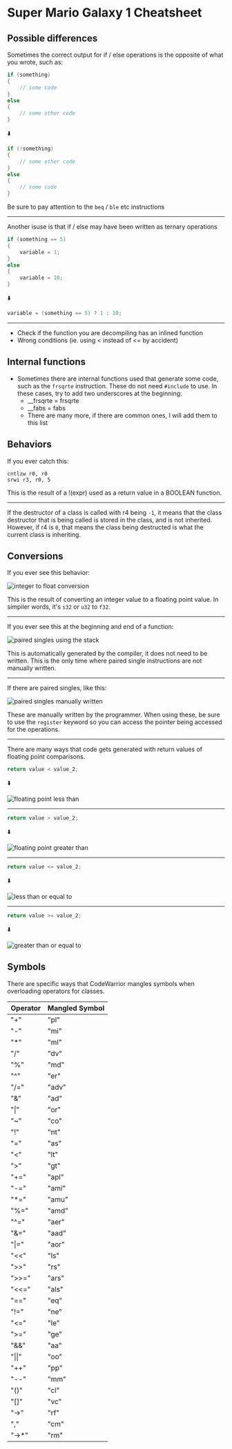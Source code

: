 # Super Mario Galaxy 1 Cheatsheet

## Possible differences

Sometimes the correct output for if / else operations is the opposite of what you wrote, such as:

```cpp
if (something)
{
    // some code
}
else
{
    // some other code
}
```

⬇️

```cpp
if (!something)
{
    // some other code
}
else
{
    // some code
}
```

Be sure to pay attention to the `beq` / `ble` etc instructions

---

Another isuse is that if / else may have been written as ternary operations

```cpp
if (something == 5)
{
    variable = 1;
}
else
{
    variable = 10;
}
```

⬇️

```cpp
variable = (something == 5) ? 1 : 10;
```

---

* Check if the function you are decompiling has an inlined function
* Wrong conditions (ie. using < instead of <= by accident)

## Internal functions

* Sometimes there are internal functions used that generate some code, such as the `frsqrte` instruction. These do not need `#include` to use. In these cases, try to add two underscores at the beginning:
    * __frsqrte = frsqrte
    * __fabs    = fabs
    * There are many more, if there are common ones, I will add them to this list

## Behaviors

If you ever catch this:
```
cntlzw r0, r0
srwi r3, r0, 5
```
This is the result of a !(expr) used as a return value in a BOOLEAN function.

---

If the destructor of a class is called with r4 being `-1`, it means that the class destructor that is being called is stored in the class, and is not inherited. However, if r4 is `0`, that means the class being destructed is what the current class is inheriting.

## Conversions

If you ever see this behavior:

![integer to float conversion](http://shibboleet.us.to/smg_decomp_imgs/inttofloat.png)

This is the result of converting an integer value to a floating point value. In simpiler words, it's `s32` or `u32` to `f32`.

---

If you ever see this at the beginning and end of a function:

![paired singles using the stack](http://shibboleet.us.to/smg_decomp_imgs/paired_singles_stack.png)

This is automatically generated by the compiler, it does not need to be written. This is the only time where paired single instructions are not manually written.

---

If there are paired singles, like this:

![paired singles manually written](http://shibboleet.us.to/smg_decomp_imgs/manual_paired_singles.png)

These are manually written by the programmer. When using these, be sure to use the `register` keyword so you can access the pointer being accessed for the operations.

---

There are many ways that code gets generated with return values of floating point comparisons.

```cpp
return value < value_2;
```

⬇️

![floating point less than](http://shibboleet.us.to/smg_decomp_imgs/floating_bool_ret_lt.PNG)

---

```cpp
return value > value_2;
```

⬇️

![floating point greater than](http://shibboleet.us.to/smg_decomp_imgs/floating_bool_ret_gt.PNG)

---

```cpp
return value <= value_2;
```

⬇️

![less than or equal to](http://shibboleet.us.to/smg_decomp_imgs/floating_bool_ret_lge.PNG)

---

```cpp
return value >= value_2;
```

⬇️

![greater than or equal to](http://shibboleet.us.to/smg_decomp_imgs/floating_bool_ret_gte.PNG)


## Symbols

There are specific ways that CodeWarrior mangles symbols when overloading operators for classes.

| Operator  | Mangled Symbol |
| ------------- | ------------- |
| "+"  | "pl"  |
| "-"  | "mi"  |
| "*"  | "ml"  |
| "/"  | "dv"  |
| "%"  | "md"  |
| "^"  | "er"  |
| "/="  | "adv"  |
| "&"  | "ad"  |
| "&verbar;"  | "or"  |
| "~"  | "co"  |
| "!"  | "nt"  |
| "="  | "as"  |
| "<"  | "lt"  |
| ">"  | "gt"  |
| "+="  | "apl"  |
| "-="  | "ami"  |
| "*="  | "amu"  |
| "%="  | "amd"  |
| "^="  | "aer"  |
| "&="  | "aad"  |
| "&verbar;="  | "aor"  |
| "<<"  | "ls"  |
| ">>"  | "rs"  |
| ">>="  | "ars"  |
| "<<="  | "als"  |
| "=="  | "eq"  |
| "!="  | "ne"  |
| "<="  | "le"  |
| ">="  | "ge"  |
| "&&"  | "aa"  |
| "&verbar;&verbar;"  | "oo"  |
| "++"  | "pp"  |
| "--"  | "mm"  |
| "()"  | "cl"  |
| "[]"  | "vc"  |
| "->"  | "rf"  |
| ","  | "cm" |
| "->*"  | "rm"  |